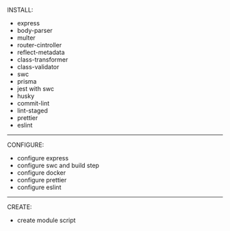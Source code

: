 INSTALL:
- express
- body-parser
- multer
- router-cintroller
- reflect-metadata
- class-transformer
- class-validator
- swc
- prisma
- jest with swc
- husky
- commit-lint
- lint-staged
- prettier
- eslint

---
CONFIGURE:
- configure express
- configure swc and build step
- configure docker
- configure prettier
- configure eslint

---
CREATE:
- create module script
